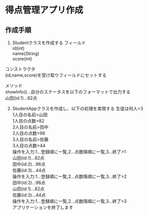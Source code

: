 # 得点管理アプリ作成

## 作成手順

1. Studentクラスを作成する
フィールド  
id(int)  
name(String)  
score(int)  

コンストラクタ  
(id,name,score)を受け取りフィールドにセットする  

メソッド  
showInfo()...自分のステータスを以下のフォーマットで出力する  
山田(id:1)...82点  

2. StudentAppクラスを作成し、以下の処理を実現する
生徒は何人>3  
1人目の名前>山田  
1人目の点数>82  
2人目の名前>田中  
2人目の点数>96  
3人目の名前>佐藤  
3人目の点数>44  
操作を入力:1...登録順に一覧,2...点数降順に一覧,3...終了>1  
山田(id:1)...82点  
田中(id:2)...96点  
佐藤(id:3)...44点  
操作を入力:1...登録順に一覧,2...点数降順に一覧,3...終了>2  
田中(id:2)...96点  
山田(id:1)...82点  
佐藤(id:3)...44点  
操作を入力:1...登録順に一覧,2...点数降順に一覧,3...終了>3  
アプリケーションを終了します  

